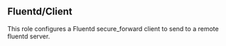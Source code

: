 ## Fluentd/Client

This role configures a Fluentd secure_forward client to send to a remote
fluentd server.
